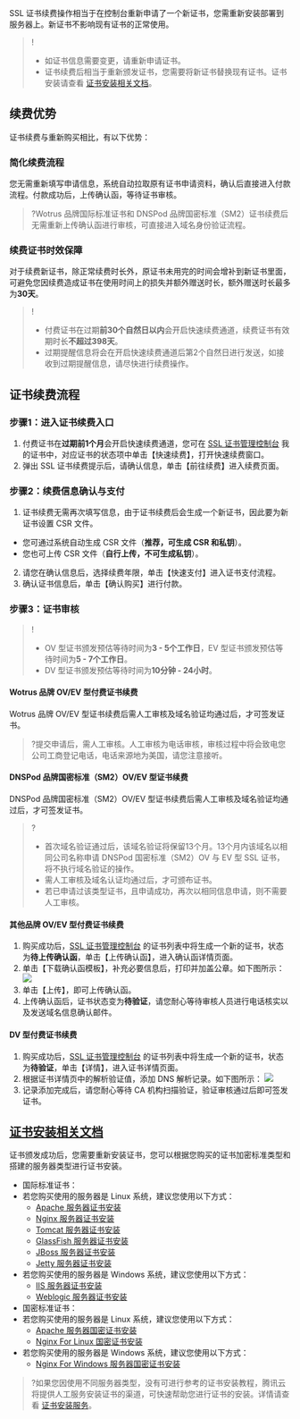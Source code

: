 SSL 证书续费操作相当于在控制台重新申请了一个新证书，您需重新安装部署到服务器上。新证书不影响现有证书的正常使用。
> ! 
> - 如证书信息需要变更，请重新申请证书。
> - 证书续费后相当于重新颁发证书，您需要将新证书替换现有证书。证书安装请查看 [证书安装相关文档](#certificate)。


## 续费优势
证书续费与重新购买相比，有以下优势：  

### 简化续费流程
您无需重新填写申请信息，系统自动拉取原有证书申请资料，确认后直接进入付款流程。付款成功后，上传确认函，等待证书审核。
>?Wotrus 品牌国际标准证书和 DNSPod 品牌国密标准（SM2）证书续费后无需重新上传确认函进行审核，可直接进入域名身份验证流程。

### 续费证书时效保障 
对于续费新证书，除正常续费时长外，原证书未用完的时间会增补到新证书里面，可避免您因续费造成证书在使用时间上的损失并额外赠送时长，额外赠送时长最多为**30天**。
>!
>-  付费证书在过期**前30个自然日以内**会开启快速续费通道，续费证书有效期时长**不超过398天**。
>- 过期提醒信息将会在开启快速续费通道后第2个自然日进行发送，如接收到过期提醒信息，请尽快进行续费操作。

## 证书续费流程

### 步骤1：进入证书续费入口
1. 付费证书在**过期前1个月**会开启快速续费通道，您可在 [SSL 证书管理控制台](https://console.cloud.tencent.com/ssl) 我的证书中，对应证书的状态项中单击【快速续费】，打开快速续费窗口。
2. 弹出 SSL 证书续费提示后，请确认信息，单击【前往续费】进入续费页面。

### 步骤2：续费信息确认与支付
1. 证书续费无需再次填写信息，由于证书续费后会生成一个新证书，因此要为新证书设置 CSR 文件。
 - 您可通过系统自动生成 CSR 文件（**推荐，可生成 CSR 和私钥**）。
 - 您也可上传 CSR 文件（**自行上传，不可生成私钥**）。
2. 请您在确认信息后，选择续费年限，单击【快速支付】进入证书支付流程。
3. 确认证书信息后，单击【确认购买】进行付款。   

### 步骤3：证书审核
>!
>- OV 型证书颁发预估等待时间为**3 - 5个工作日**，EV 型证书颁发预估等待时间为**5 - 7个工作日**。
>- DV 型证书颁发预估等待时间为**10分钟 - 24小时**。
>
#### Wotrus 品牌 OV/EV 型付费证书续费
Wotrus 品牌 OV/EV 型证书续费后需人工审核及域名验证均通过后，才可签发证书。
> ?提交申请后，需人工审核。人工审核为电话审核，审核过程中将会致电您公司工商登记电话，电话来源地为美国，请您注意接听。

#### DNSPod 品牌国密标准（SM2）OV/EV 型证书续费
DNSPod 品牌国密标准（SM2）OV/EV 型证书续费后需人工审核及域名验证均通过后，才可签发证书。
>?
>- 首次域名验证通过后，该域名验证将保留13个月。13个月内该域名以相同公司名称申请 DNSPod 国密标准（SM2）OV 与 EV 型 SSL 证书，将不执行域名验证的操作。
>- 需人工审核及域名认证均通过后，才可颁布证书。
>- 若已申请过该类型证书，且申请成功，再次以相同信息申请，则不需要人工审核。

#### 其他品牌 OV/EV 型付费证书续费
1. 购买成功后，[SSL 证书管理控制台](https://console.cloud.tencent.com/ssl) 的证书列表中将生成一个新的证书，状态为**待上传确认函**，单击【上传确认函】，进入确认函详情页面。    
2. 单击【下载确认函模板】，补充必要信息后，打印并加盖公章。如下图所示：   
![](https://main.qcloudimg.com/raw/6d213eb149a9ed38912c6a48594b4808.png)
3. 单击【上传】，即可上传确认函。
4. 上传确认函后，证书状态变为**待验证**，请您耐心等待审核人员进行电话核实以及发送域名信息确认邮件。

#### DV 型付费证书续费
1. 购买成功后，[SSL 证书管理控制台](https://console.cloud.tencent.com/ssl) 的证书列表中将生成一个新的证书，状态为**待验证**，单击【详情】，进入证书详情页面。   
2. 根据证书详情页中的解析验证值，添加 DNS 解析记录。如下图所示：
![](https://main.qcloudimg.com/raw/091d37205c10d0de00b7e9360cd017cd.png)
3. 记录添加完成后，请您耐心等待 CA 机构扫描验证，验证审核通过后即可签发证书。
 
 

## [证书安装相关文档](id:certificate)
证书颁发成功后，您需要重新安装证书，您可以根据您购买的证书加密标准类型和搭建的服务器类型进行证书安装。
- 国际标准证书：
 - 若您购买使用的服务器是 Linux 系统，建议您使用以下方式：
   - [Apache 服务器证书安装](https://cloud.tencent.com/document/product/400/35243)
   - [Nginx 服务器证书安装](https://cloud.tencent.com/document/product/400/35244)
   - [Tomcat 服务器证书安装](https://cloud.tencent.com/document/product/400/35224)
   - [GlassFish 服务器证书安装](https://cloud.tencent.com/document/product/400/44759)
   - [JBoss 服务器证书安装](https://cloud.tencent.com/document/product/400/44760)
   - [Jetty 服务器证书安装](https://cloud.tencent.com/document/product/400/44761)
 - 若您购买使用的服务器是 Windows 系统，建议您使用以下方式：
   - [IIS 服务器证书安装](https://cloud.tencent.com/document/product/400/35225)
   - [Weblogic 服务器证书安装](https://cloud.tencent.com/document/product/400/47358)
- 国密标准证书：
 - 若您购买使用的服务器是 Linux 系统，建议您使用以下方式：
   - [Apache 服务器国密证书安装](https://cloud.tencent.com/document/product/400/47359)
   - [Nginx For Linux 国密证书安装](https://cloud.tencent.com/document/product/400/47360)
 - 若您购买使用的服务器是 Windows 系统，建议您使用以下方式：
   - [Nginx For Windows 服务器国密证书安装](https://cloud.tencent.com/document/product/400/47361)

>?如果您因使用不同服务器类型，没有可进行参考的证书安装教程，腾讯云将提供人工服务安装证书的渠道，可快速帮助您进行证书的安装。详情请查看 [证书安装服务](https://market.cloud.tencent.com/categories/1100?tagName=%E8%AF%81%E4%B9%A6%E5%AE%89%E8%A3%85)。


